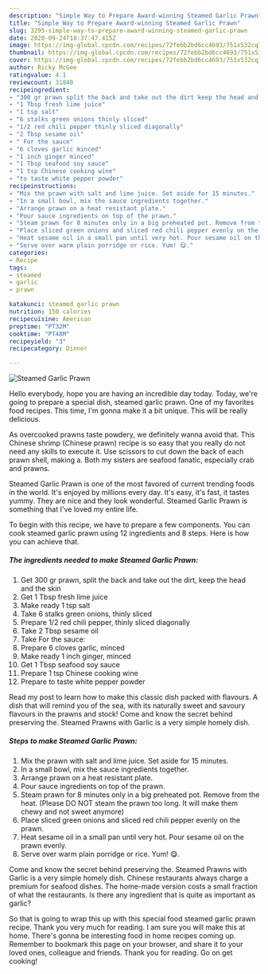 ```yaml
---
description: "Simple Way to Prepare Award-winning Steamed Garlic Prawn"
title: "Simple Way to Prepare Award-winning Steamed Garlic Prawn"
slug: 3295-simple-way-to-prepare-award-winning-steamed-garlic-prawn
date: 2020-09-24T18:37:47.415Z
image: https://img-global.cpcdn.com/recipes/72febb2bd6cc4693/751x532cq70/steamed-garlic-prawn-recipe-main-photo.jpg
thumbnail: https://img-global.cpcdn.com/recipes/72febb2bd6cc4693/751x532cq70/steamed-garlic-prawn-recipe-main-photo.jpg
cover: https://img-global.cpcdn.com/recipes/72febb2bd6cc4693/751x532cq70/steamed-garlic-prawn-recipe-main-photo.jpg
author: Ricky McGee
ratingvalue: 4.1
reviewcount: 31840
recipeingredient:
- "300 gr prawn split the back and take out the dirt keep the head and the skin"
- "1 Tbsp fresh lime juice"
- "1 tsp salt"
- "6 stalks green onions thinly sliced"
- "1/2 red chili pepper thinly sliced diagonally"
- "2 Tbsp sesame oil"
- " For the sauce"
- "6 cloves garlic minced"
- "1 inch ginger minced"
- "1 Tbsp seafood soy sauce"
- "1 tsp Chinese cooking wine"
- "to taste white pepper powder"
recipeinstructions:
- "Mix the prawn with salt and lime juice. Set aside for 15 minutes."
- "In a small bowl, mix the sauce ingredients together."
- "Arrange prawn on a heat resistant plate."
- "Pour sauce ingredients on top of the prawn."
- "Steam prawn for 8 minutes only in a big preheated pot. Remove from the heat. (Please DO NOT steam the prawn too long. It will make them chewy and not sweet anymore)"
- "Place sliced green onions and sliced red chili pepper evenly on the prawn."
- "Heat sesame oil in a small pan until very hot. Pour sesame oil on the prawn evenly."
- "Serve over warm plain porridge or rice. Yum! 😋."
categories:
- Recipe
tags:
- steamed
- garlic
- prawn

katakunci: steamed garlic prawn 
nutrition: 150 calories
recipecuisine: American
preptime: "PT32M"
cooktime: "PT48M"
recipeyield: "3"
recipecategory: Dinner

---
```



![Steamed Garlic Prawn](https://img-global.cpcdn.com/recipes/72febb2bd6cc4693/751x532cq70/steamed-garlic-prawn-recipe-main-photo.jpg)

Hello everybody, hope you are having an incredible day today. Today, we're going to prepare a special dish, steamed garlic prawn. One of my favorites food recipes. This time, I'm gonna make it a bit unique. This will be really delicious.

As overcooked prawns taste powdery, we definitely wanna avoid that. This Chinese shrimp (Chinese prawn) recipe is so easy that you really do not need any skills to execute it. Use scissors to cut down the back of each prawn shell, making a. Both my sisters are seafood fanatic, especially crab and prawns.

Steamed Garlic Prawn is one of the most favored of current trending foods in the world. It's enjoyed by millions every day. It's easy, it's fast, it tastes yummy. They are nice and they look wonderful. Steamed Garlic Prawn is something that I've loved my entire life.


To begin with this recipe, we have to prepare a few components. You can cook steamed garlic prawn using 12 ingredients and 8 steps. Here is how you can achieve that.

<!--inarticleads1-->

##### The ingredients needed to make Steamed Garlic Prawn:

1. Get 300 gr prawn, split the back and take out the dirt, keep the head and the skin
1. Get 1 Tbsp fresh lime juice
1. Make ready 1 tsp salt
1. Take 6 stalks green onions, thinly sliced
1. Prepare 1/2 red chili pepper, thinly sliced diagonally
1. Take 2 Tbsp sesame oil
1. Take  For the sauce:
1. Prepare 6 cloves garlic, minced
1. Make ready 1 inch ginger, minced
1. Get 1 Tbsp seafood soy sauce
1. Prepare 1 tsp Chinese cooking wine
1. Prepare to taste white pepper powder


Read my post to learn how to make this classic dish packed with flavours. A dish that will remind you of the sea, with its naturally sweet and savoury flavours in the prawns and stock! Come and know the secret behind preserving the. Steamed Prawns with Garlic is a very simple homely dish. 

<!--inarticleads2-->

##### Steps to make Steamed Garlic Prawn:

1. Mix the prawn with salt and lime juice. Set aside for 15 minutes.
1. In a small bowl, mix the sauce ingredients together.
1. Arrange prawn on a heat resistant plate.
1. Pour sauce ingredients on top of the prawn.
1. Steam prawn for 8 minutes only in a big preheated pot. Remove from the heat. (Please DO NOT steam the prawn too long. It will make them chewy and not sweet anymore)
1. Place sliced green onions and sliced red chili pepper evenly on the prawn.
1. Heat sesame oil in a small pan until very hot. Pour sesame oil on the prawn evenly.
1. Serve over warm plain porridge or rice. Yum! 😋.


Come and know the secret behind preserving the. Steamed Prawns with Garlic is a very simple homely dish. Chinese restaurants always charge a premium for seafood dishes. The home-made version costs a small fraction of what the restaurants. Is there any ingredient that is quite as important as garlic? 

So that is going to wrap this up with this special food steamed garlic prawn recipe. Thank you very much for reading. I am sure you will make this at home. There's gonna be interesting food in home recipes coming up. Remember to bookmark this page on your browser, and share it to your loved ones, colleague and friends. Thank you for reading. Go on get cooking!
